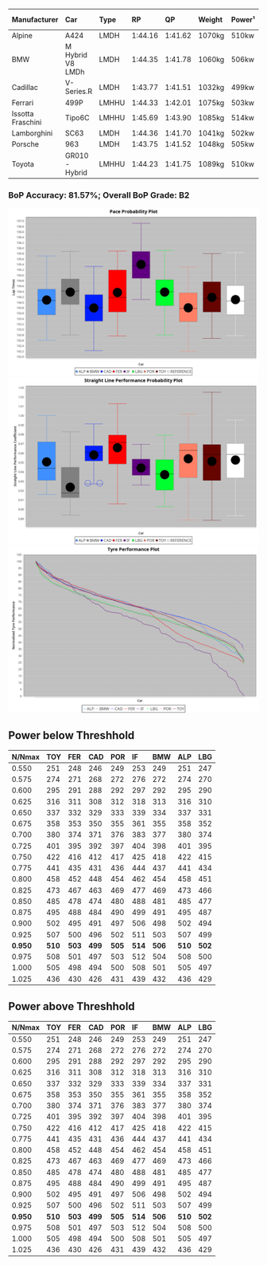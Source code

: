 |Manufacturer|Car|Type|RP|QP|Weight|Power¹|Threshhold|PINC|Power²|E/Stint|AVG Vmax|FDS|RDLC|L/Stint|BOP-Grade|ModelAccuracy|ModelPoints|Match%|
|:-|:-|:-|:-|:-|:-|:-|:-|:-|:-|:-|:-|:-|:-|:-|:-|:-|:-|:-|
|Alpine|A424|LMDH|1:44.16|1:41.62|1070kg|510kw|210.0kph|0%|510kw|905MJ|294.18kph|-|1.00|33|~A1|81.46%|523|100.00%|
|BMW|M Hybrid V8 LMDh|LMDH|1:44.35|1:41.78|1060kg|506kw|210.0kph|0%|506kw|892MJ|290.03kph|-|1.02|33|~A1|98.60%|1690|100.00%|
|Cadillac|V-Series.R|LMDH|1:43.77|1:41.51|1032kg|499kw|210.0kph|0%|499kw|873MJ|295.09kph|-|1.03|33|-C2|98.38%|1765|72.06%|
|Ferrari|499P|LMHHU|1:44.33|1:42.01|1075kg|503kw|210.0kph|0%|503kw|887MJ|295.83kph|190kph|1.02|33|~A1|92.24%|2247|100.00%|
|Issotta Fraschini|Tipo6C|LMHHU|1:45.69|1:43.90|1085kg|514kw|210.0kph|0%|514kw|918MJ|292.96kph|190kph|1.02|33|+Ω1|66.67%|96|14.98%|
|Lamborghini|SC63|LMDH|1:44.36|1:41.70|1041kg|502kw|210.0kph|0%|502kw|883MJ|292.49kph|-|1.05|33|+A2|96.77%|419|93.96%|
|Porsche|963|LMDH|1:43.75|1:41.52|1048kg|505kw|210.0kph|0%|505kw|889MJ|295.11kph|-|1.02|33|-C2|96.81%|5438|71.58%|
|Toyota|GR010 - Hybrid|LMHHU|1:44.23|1:41.75|1089kg|510kw|210.0kph|0%|510kw|905MJ|293.63kph|190kph|1.01|33|~A1|86.04%|1751|100.00%|

### BoP Accuracy: 81.57%; Overall BoP Grade: B2
![PACECHART](./IMG/CUSTOM.png)
![STRAIGHTLINEPERFORMANCECHART](./IMG/CUSTOM_sp.png)
![TYREPERFORMANCECHART](./IMG/CUSTOM_tw.png)

## Power below Threshhold
|N/Nmax|TOY|FER|CAD|POR|IF|BMW|ALP|LBG|
|:-|:-|:-|:-|:-|:-|:-|:-|:-|
|0.550|251|248|246|249|253|249|251|247|
|0.575|274|271|268|272|276|272|274|270|
|0.600|295|291|288|292|297|292|295|290|
|0.625|316|311|308|312|318|313|316|310|
|0.650|337|332|329|333|339|334|337|331|
|0.675|358|353|350|355|361|355|358|352|
|0.700|380|374|371|376|383|377|380|374|
|0.725|401|395|392|397|404|398|401|395|
|0.750|422|416|412|417|425|418|422|415|
|0.775|441|435|431|436|444|437|441|434|
|0.800|458|452|448|454|462|454|458|451|
|0.825|473|467|463|469|477|469|473|466|
|0.850|485|478|474|480|488|481|485|477|
|0.875|495|488|484|490|499|491|495|487|
|0.900|502|495|491|497|506|498|502|494|
|0.925|507|500|496|502|511|503|507|499|
|**0.950**|**510**|**503**|**499**|**505**|**514**|**506**|**510**|**502**|
|0.975|508|501|497|503|512|504|508|500|
|1.000|505|498|494|500|508|501|505|497|
|1.025|436|430|426|431|439|432|436|429|

## Power above Threshhold
|N/Nmax|TOY|FER|CAD|POR|IF|BMW|ALP|LBG|
|:-|:-|:-|:-|:-|:-|:-|:-|:-|
|0.550|251|248|246|249|253|249|251|247|
|0.575|274|271|268|272|276|272|274|270|
|0.600|295|291|288|292|297|292|295|290|
|0.625|316|311|308|312|318|313|316|310|
|0.650|337|332|329|333|339|334|337|331|
|0.675|358|353|350|355|361|355|358|352|
|0.700|380|374|371|376|383|377|380|374|
|0.725|401|395|392|397|404|398|401|395|
|0.750|422|416|412|417|425|418|422|415|
|0.775|441|435|431|436|444|437|441|434|
|0.800|458|452|448|454|462|454|458|451|
|0.825|473|467|463|469|477|469|473|466|
|0.850|485|478|474|480|488|481|485|477|
|0.875|495|488|484|490|499|491|495|487|
|0.900|502|495|491|497|506|498|502|494|
|0.925|507|500|496|502|511|503|507|499|
|**0.950**|**510**|**503**|**499**|**505**|**514**|**506**|**510**|**502**|
|0.975|508|501|497|503|512|504|508|500|
|1.000|505|498|494|500|508|501|505|497|
|1.025|436|430|426|431|439|432|436|429|
